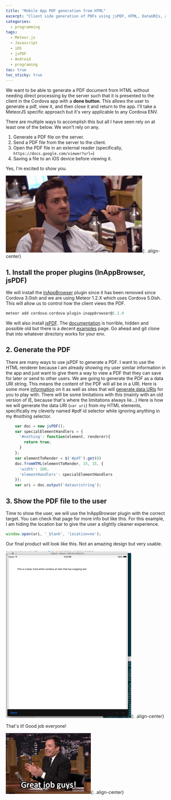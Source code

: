 ```yaml
---
title: "Mobile App PDF generation from HTML" 
excerpt: "Client side generation of PDFs using jsPDF, HTML, DataURIs, and Cordova on iOS8+ and Android in MeteorJS"
categories:
  - programming
tags:
  - Meteor.js
  - Javascript
  - iOS
  - jsPDF
  - Android
  - programing
toc: true
toc_sticky: true
---
```

We want to be able to generate a PDF document from HTML without needing direct processing by the server such that it is presented to the client in the Cordova app with a **done button**. This allows the user to generate a pdf, view it, and then close it and return to the app. I'll take a MeteorJS specific approach but it's very applicable to any Cordova ENV.

There are multiple ways to accomplish this but all I have seen rely on at least one of the below. We won't rely on any.

1. Generate a PDF file on the server.
2. Send a PDF file from the server to the client.
3. Open the PDF file in an external reader (specifically, `https://docs.google.com/viewer?url=`)
4. Saving a file to an iOS device before viewing it.

Yes, I'm excited to show you.

![Silvrback blog image](/assets/posts/migrated-codehatcher-blog/excited_large.gif){: .align-center}

## 1. Install the proper plugins (InAppBrowser, jsPDF)
We will install the [InAppBrowser](https://github.com/apache/cordova-plugin-inappbrowser) plugin since it has been removed since Cordova 3.0ish and we are using Meteor 1.2.X which uses Cordova 5.0ish. This will allow us to control how the client views the PDF.

```javascript
meteor add cordova:cordova-plugin-inappbrowser@1.1.0
```

We will also install [jsPDF](https://github.com/MrRio/jsPDF). The [documentation](https://mrrio.github.io/jsPDF/doc/symbols/jsPDF.html) is horrible, hidden and possible old but there is a decent [examples](http://mrrio.github.io/jsPDF/) page. Go ahead and git clone that into whatever directory works for your env.

## 2. Generate the PDF
There are many ways to use jsPDF to generate a PDF. I want to use the HTML renderer because I am already showing my user similar information in the app and just want to give them a way to view a PDF that they can save for later or send to other users.
We are going to generate the PDF as a data URI string. This means the content of the PDF will all be in a URI. Here is some more [information](https://developer.mozilla.org/en-US/docs/Web/HTTP/data_URIs) on it as well as sites that will [generate data URIs](http://dopiaza.org/tools/datauri/index.php) for you to play with.
There will be some limitations with this (mainly with an old version of IE, because that's where the limitations always lie...)
Here is how we will generate the data URI (`var uri`) from my HTML elements, specifically my cleverly named #pdf id selector while ignoring anything in my #nothing selector.

```javascript
    var doc = new jsPDF();
    var specialElementHandlers = {
      '#nothing': function(element, renderer){
        return true;
      }
    };
    var elementToRender = $('#pdf').get(0)
    doc.fromHTML(elementToRender, 15, 15, {
      'width': 200,
      'elementHandlers': specialElementHandlers
    });
    var uri = doc.output('datauristring');
```

## 3. Show the PDF file to the user
Time to show the user, we will use the InAppBrowser plugin with the correct target. You can check that page for more info but like this. For this example, I am hiding the location bar to give the user a slightly cleaner experience.

```javascript
window.open(uri, '_blank', 'location=no');
```

Our final product will look like this. Not an amazing design but very usable.

![Silvrback blog image](/assets/posts/migrated-codehatcher-blog/Screen%20Shot%202015-12-04%20at%2017.53.20_medium.png){: .align-center}

That's it! Good job everyone!

![Silvrback blog image](/assets/posts/migrated-codehatcher-blog/goodjobguys_large.gif){: .align-center}


